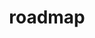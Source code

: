 ---
title: roadmap
layout: roadmap
initYear: 2024
years:
    2024:
        - title: Chose_B 搭建自己的博客
          start: 01-29
          end: 02-03
---